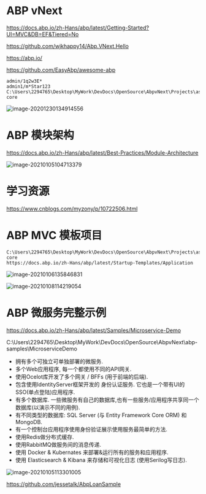 # ABP vNext 
https://docs.abp.io/zh-Hans/abp/latest/Getting-Started?UI=MVC&DB=EF&Tiered=No

https://github.com/wjkhappy14/Abp.VNext.Hello

https://abp.io/

https://github.com/EasyAbp/awesome-abp

```
admin/1q2w3E*
admin1/m*Star123
C:\Users\2294765\Desktop\MyWork\DevDocs\OpenSource\AbpvNext\Projects\aspnet-core
```

![image-20201230134914556](C:\Users\2294765\AppData\Roaming\Typora\typora-user-images\image-20201230134914556.png)


# ABP 模块架构
https://docs.abp.io/zh-Hans/abp/latest/Best-Practices/Module-Architecture

![image-20210105104713379](C:\Users\2294765\AppData\Roaming\Typora\typora-user-images\image-20210105104713379.png)


# 学习资源
https://www.cnblogs.com/myzony/p/10722506.html

# ABP MVC 模板项目
```
C:\Users\2294765\Desktop\MyWork\DevDocs\OpenSource\AbpvNext\Projects\aspnet-core
https://docs.abp.io/zh-Hans/abp/latest/Startup-Templates/Application
```

![image-20210106135846831](C:\Users\2294765\AppData\Roaming\Typora\typora-user-images\image-20210106135846831.png)

![image-20210108114219054](C:\Users\2294765\AppData\Roaming\Typora\typora-user-images\image-20210108114219054.png)

# ABP 微服务完整示例
https://docs.abp.io/zh-Hans/abp/latest/Samples/Microservice-Demo

C:\Users\2294765\Desktop\MyWork\DevDocs\OpenSource\AbpvNext\abp-samples\MicroserviceDemo

* 拥有多个可独立可单独部署的微服务.
* 多个Web应用程序, 每一个都使用不同的API网关.
* 使用Ocelot库开发了多个网关 / BFFs (用于前端的后端).
* 包含使用IdentityServer框架开发的 身份认证服务. 它也是一个带有UI的SSO(单点登陆)应用程序.
* 有多个数据库. 一些微服务有自己的数据库,也有一些服务/应用程序共享同一个数据库(以演示不同的用例).
* 有不同类型的数据库: SQL Server (与 Entity Framework Core ORM) 和 MongoDB.
* 有一个控制台应用程序使用身份验证展示使用服务最简单的方法.
* 使用Redis做分布式缓存.
* 使用RabbitMQ做服务间的消息传递.
* 使用 Docker & Kubernates 来部署&运行所有的服务和应用程序.
* 使用 Elasticsearch & Kibana 来存储和可视化日志 (使用Serilog写日志).

![image-20210105113301005](C:\Users\2294765\AppData\Roaming\Typora\typora-user-images\image-20210105113301005.png)

https://github.com/jessetalk/AbpLoanSample

